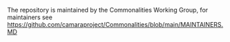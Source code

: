 The repository is maintained by the Commonalities Working Group, for maintainers see https://github.com/camaraproject/Commonalities/blob/main/MAINTAINERS.MD
